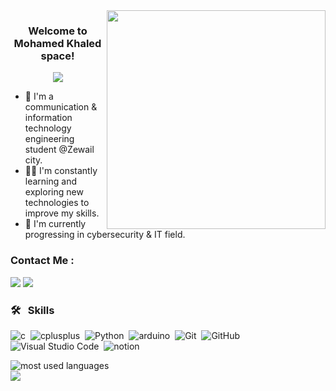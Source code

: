 
<img width="350" align="right" src="https://mir-s3-cdn-cf.behance.net/project_modules/hd/18c61d121563959.60c9cc960586d.gif">

<h3 align="center">
             Welcome to Mohamed Khaled space!
 
</h3>

<!-- Typing SVG by DenverCoder1 - https://github.com/DenverCoder1/readme-typing-svg -->
<p align="center">
  <a href="https://github.com/DenverCoder1/readme-typing-svg"><img src="https://readme-typing-svg.herokuapp.com/?lines=Penetration %20Tester;Communication%20&%20IT%20Engineering%20Student;Always%20learning...Always%20trying&font=Fira%20Code&center=true&width=500&height=45&color=f75c7e&vCenter=true&size=22"></a>
</p> 

- 📡 I'm a communication & information technology engineering student @Zewail city.
- 👨‍💻 I'm constantly learning and exploring new technologies to improve my skills.
- 🔐 I'm currently progressing in cybersecurity & IT field.


### Contact Me :

<a href="https://www.linkedin.com/in/mohamed-khaled-219670205/" target="_blank"><img src="https://img.shields.io/badge/-Mohamed%20Khaled-0077B5?style=for-the-badge&logo=Linkedin&logoColor=white"/></a>
<a href="https://t.me/MohamedKhaled513" target="_blank"><img src="https://img.shields.io/badge/-Mohamed%20Khaled-0077B5?style=for-the-badge&logo=Telegram&logoColor=white"/></a>
### 🛠 &nbsp; Skills
![c](https://img.shields.io/badge/--05122A?style=flat&logo=c)&nbsp;
![cplusplus](https://img.shields.io/badge/-c++-05122A?style=flat&logo=cplusplus)&nbsp;
![Python](https://img.shields.io/badge/-Python%20-05122A?style=flat&logo=python)&nbsp;
![arduino](https://img.shields.io/badge/-arduino-05122A?style=flat&logo=arduino)&nbsp;
![Git](https://img.shields.io/badge/-Git-05122A?style=flat&logo=git)&nbsp;
![GitHub](https://img.shields.io/badge/-GitHub-05122A?style=flat&logo=github)&nbsp;
![Visual Studio Code](https://img.shields.io/badge/-Visual%20Studio%20Code-05122A?style=flat&logo=visual-studio-code&logoColor=007ACC)&nbsp;
![notion](https://img.shields.io/badge/-notion-05122A?style=flat&logo=notion)&nbsp;





<img align="left" src="https://github-readme-stats.vercel.app/api/top-langs?username=MohamedKhaled4455&show_icons=true&locale=en&layout=compact&theme=radical" alt="most used languages" />
<br>
<a href="https://komarev.com/ghpvc/?username=MohamedKhaled4455&style=for-the-badge">
    <img src="https://komarev.com/ghpvc/?username=MohamedKhaled4455&style=for-the-badge">
</a>
